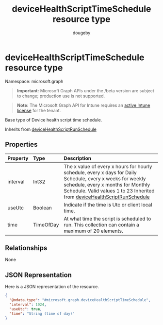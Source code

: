 ﻿---
title: "deviceHealthScriptTimeSchedule resource type"
description: "Base type of Device health script time schedule."
author: "dougeby"
localization_priority: Normal
ms.prod: "intune"
doc_type: resourcePageType
---

# deviceHealthScriptTimeSchedule resource type

Namespace: microsoft.graph

> **Important:** Microsoft Graph APIs under the /beta version are subject to change; production use is not supported.

> **Note:** The Microsoft Graph API for Intune requires an [active Intune license](https://go.microsoft.com/fwlink/?linkid=839381) for the tenant.

Base type of Device health script time schedule.

Inherits from [deviceHealthScriptRunSchedule](../resources/intune-devices-devicehealthscriptrunschedule.md)

## Properties

| Property | Type      | Description                                                                                                                                                                                                                                                                                  |
| :------- | :-------- | :------------------------------------------------------------------------------------------------------------------------------------------------------------------------------------------------------------------------------------------------------------------------------------------- |
| interval | Int32     | The x value of every x hours for hourly schedule, every x days for Daily Schedule, every x weeks for weekly schedule, every x months for Monthly Schedule. Valid values 1 to 23 Inherited from [deviceHealthScriptRunSchedule](../resources/intune-devices-devicehealthscriptrunschedule.md) |
| useUtc   | Boolean   | Indicate if the time is Utc or client local time.                                                                                                                                                                                                                                            |
| time     | TimeOfDay | At what time the script is scheduled to run. This collection can contain a maximum of 20 elements.                                                                                                                                                                                           |

## Relationships

None

## JSON Representation

Here is a JSON representation of the resource.

<!-- {
  "blockType": "resource",
  "@odata.type": "microsoft.graph.deviceHealthScriptTimeSchedule"
}
-->

```json
{
  "@odata.type": "#microsoft.graph.deviceHealthScriptTimeSchedule",
  "interval": 1024,
  "useUtc": true,
  "time": "String (time of day)"
}
```
